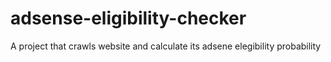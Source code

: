 # adsense-eligibility-checker
A project that crawls website and calculate its adsene elegibility probability
